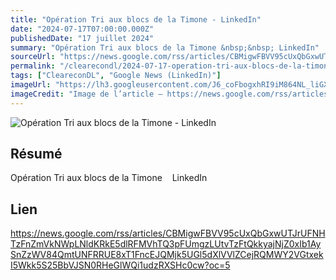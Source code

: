 ```yaml
---
title: "Opération Tri aux blocs de la Timone - LinkedIn"
date: "2024-07-17T07:00:00.000Z"
publishedDate: "17 juillet 2024"
summary: "Opération Tri aux blocs de la Timone &nbsp;&nbsp; LinkedIn"
sourceUrl: "https://news.google.com/rss/articles/CBMigwFBVV95cUxQbGxwUTJrUFNHTzFnZmVkNWpLNldKRkE5dlRFMVhTQ3pFUmgzLUtvTzFtQkkyajNjZ0xIb1AySnZzWV84QmtUNFRRUE8xT1FncEJQMjk5UGl5dXlVVlZCejRQMWY2VGtxekI5Wkk5S25BbVJSN0RHeGlWQi1udzRXSHc0cw?oc=5"
permalink: "/clearecondl/2024-07-17-operation-tri-aux-blocs-de-la-timone-linkedin"
tags: ["CleareconDL", "Google News (LinkedIn)"]
imageUrl: "https://lh3.googleusercontent.com/J6_coFbogxhRI9iM864NL_liGXvsQp2AupsKei7z0cNNfDvGUmWUy20nuUhkREQyrpY4bEeIBuc=s0-w300"
imageCredit: "Image de l’article — https://news.google.com/rss/articles/CBMigwFBVV95cUxQbGxwUTJrUFNHTzFnZmVkNWpLNldKRkE5dlRFMVhTQ3pFUmgzLUtvTzFtQkkyajNjZ0xIb1AySnZzWV84QmtUNFRRUE8xT1FncEJQMjk5UGl5dXlVVlZCejRQMWY2VGtxekI5Wkk5S25BbVJSN0RHeGlWQi1udzRXSHc0cw?oc=5"
---
```


![Opération Tri aux blocs de la Timone - LinkedIn](https://lh3.googleusercontent.com/J6_coFbogxhRI9iM864NL_liGXvsQp2AupsKei7z0cNNfDvGUmWUy20nuUhkREQyrpY4bEeIBuc=s0-w300)

## Résumé

Opération Tri aux blocs de la Timone &nbsp;&nbsp; LinkedIn

## Lien

https://news.google.com/rss/articles/CBMigwFBVV95cUxQbGxwUTJrUFNHTzFnZmVkNWpLNldKRkE5dlRFMVhTQ3pFUmgzLUtvTzFtQkkyajNjZ0xIb1AySnZzWV84QmtUNFRRUE8xT1FncEJQMjk5UGl5dXlVVlZCejRQMWY2VGtxekI5Wkk5S25BbVJSN0RHeGlWQi1udzRXSHc0cw?oc=5
